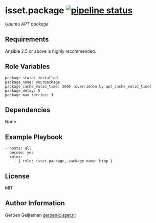 isset.package [![pipeline status](https://gitlab.isset.nl/operations/isset.package/badges/master/pipeline.svg)](https://gitlab.isset.nl/operations/isset.package/commits/master)
=========

_Ubuntu APT package_

Requirements
------------

Ansible 2.5 or above is highly recommended.

Role Variables
--------------

	package_state: installed
	package_name: yourpackage
	package_cache_valid_time: 3600 (overridden by apt_cache_valid_time)
	package_delay: 5
	package_max_retries: 3

Dependencies
------------

None

Example Playbook
----------------

    - hosts: all
      become: yes
      roles:
        - { role: isset.package, package_name: htop }

License
-------

MIT

Author Information
------------------

Gerben Geijteman <gerben@isset.nl>
